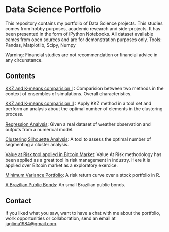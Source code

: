 # Data Science Portfolio

This repository contains my portfolio of Data Science projects. This studies comes from hobby purposes, academic research and side-projects. It has been presented in the form of iPython Notebooks. All dataset available cames from open sources and are for demonstration purposes only. 
	Tools: Pandas, Matplotlib, Scipy, Numpy

Warning: Financial studies are not recommendation or financial advice in any circunstance.

## Contents

[KKZ and K-means comparision I](https://github.com/jaglima/jupyter_studies/blob/master/kkz_kmeans_comparision_I.ipynb) : Comparision between two methods in the context of ensembles of simulations. Overall characteristics.

[KKZ and K-means comparision II](https://github.com/jaglima/jupyter_studies/blob/master/kkz_kmeans_comparision_II.ipynb) : Apply KKZ method in a tool set and perform an analysis about the optimal number of elements in the clustering process.

[Regression Analysis](https://github.com/jaglima/jupyter_studies/blob/master/regression_test.ipynb): Given a real dataset of weather observation and outputs from a numerical model.

[Clustering Silhouette Analysis](https://github.com/jaglima/jupyter_studies/blob/master/plot_kmeans_silhouette_analysis.ipynb): A tool to assess the optimal number of segmenting a cluster analysis.

[Value at Risk tool applied in Bitcoin Market](https://github.com/jaglima/jupyter_studies/blob/master/var_btc.ipynb): Value At Risk methodology has been applied as a great tool in risk management in industry. Here it is applied over Bitcoin market as a exploratory exercice.

[Minimum Variance Portfolio](https://github.com/jaglima/jupyter_studies/blob/master/risk_return.ipynb): A risk return curve over a stock portfolio in R.

[A Brazilian Public Bonds](): An small Brazilian public bonds.




## Contact
If you liked what you saw, want to have a chat with me about the portfolio, work opportunities or collaboration, send an email at jaglima1984@gmail.com.
